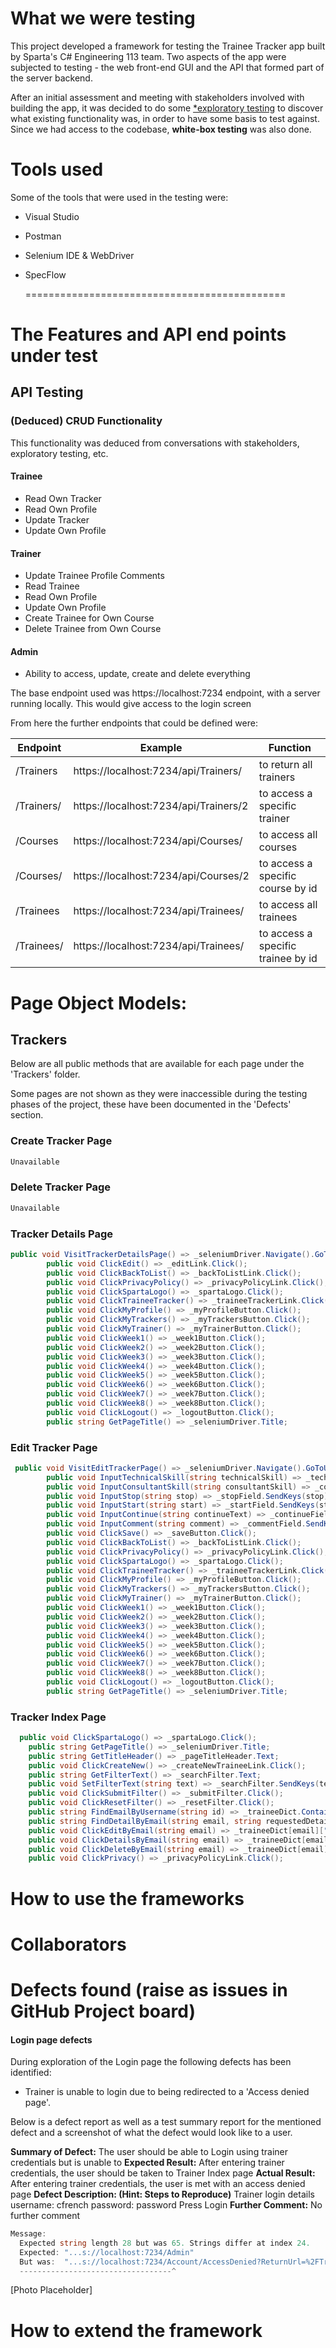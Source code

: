 # What we were testing

This project developed a framework for testing the Trainee Tracker app built by Sparta's C# Engineering 113 team. Two aspects of the app were subjected to testing - the web front-end GUI and the API that formed part of the server backend. 

After an initial assessment and meeting with stakeholders involved with building the app, it was decided to do some [*exploratory testing](https://www.atlassian.com/continuous-delivery/software-testing/exploratory-testing) to discover what existing functionality was, in order to have some basis to test against. Since we had access to the codebase, **white-box testing** was also done. 

# Tools used

Some of the tools that were used in the testing were:

- Visual Studio

- Postman

- Selenium IDE & WebDriver

- SpecFlow

  =============================================

# The Features and API end points under test

## API  Testing

### (Deduced) CRUD Functionality

This functionality was deduced from conversations with stakeholders, exploratory testing, etc.

#### Trainee

- Read Own Tracker
- Read Own Profile
- Update Tracker
- Update Own Profile

#### Trainer

- Update Trainee Profile Comments
- Read Trainee
- Read Own Profile
- Update Own Profile
- Create Trainee for Own Course
- Delete Trainee from Own Course

#### Admin

- Ability to access, update, create and delete everything

The base endpoint used was https://localhost:7234 endpoint, with a server running locally. This would give access to the login screen

From here the further endpoints that could be defined were:

| Endpoint       | Example                               | Function                           |
| -------------- | ------------------------------------- | ---------------------------------- |
| /Trainers      | https://localhost:7234/api/Trainers/  | to return all trainers             |
| /Trainers/<id> | https://localhost:7234/api/Trainers/2 | to access a specific trainer       |
| /Courses       | https://localhost:7234/api/Courses/   | to access all courses              |
| /Courses/<id>  | https://localhost:7234/api/Courses/2  | to access a specific course by id  |
| /Trainees      | https://localhost:7234/api/Trainees/  | to access all trainees             |
| /Trainees/<id> | https://localhost:7234/api/Trainees/  | to access a specific trainee by id |



# Page Object Models:

## Trackers

Below are all public methods that are available for each page under the 'Trackers' folder.

Some pages are not shown as they were inaccessible during the testing phases  of the project, these have been documented in the 'Defects' section.

### Create Tracker Page

```c#
Unavailable
```

### Delete Tracker Page

```c#
Unavailable
```

### Tracker Details Page

```c#
public void VisitTrackerDetailsPage() => _seleniumDriver.Navigate().GoToUrl(_trackerDetailsURL);
        public void ClickEdit() => _editLink.Click();
        public void ClickBackToList() => _backToListLink.Click();
        public void ClickPrivacyPolicy() => _privacyPolicyLink.Click();
        public void ClickSpartaLogo() => _spartaLogo.Click();
        public void ClickTraineeTracker() => _traineeTrackerLink.Click();
        public void ClickMyProfile() => _myProfileButton.Click();
        public void ClickMyTrackers() => _myTrackersButton.Click();
        public void ClickMyTrainer() => _myTrainerButton.Click();
        public void ClickWeek1() => _week1Button.Click();
        public void ClickWeek2() => _week2Button.Click();
        public void ClickWeek3() => _week3Button.Click();
        public void ClickWeek4() => _week4Button.Click();
        public void ClickWeek5() => _week5Button.Click();
        public void ClickWeek6() => _week6Button.Click();
        public void ClickWeek7() => _week7Button.Click();
        public void ClickWeek8() => _week8Button.Click();
        public void ClickLogout() => _logoutButton.Click();
        public string GetPageTitle() => _seleniumDriver.Title;
```

### Edit Tracker Page

```c#
 public void VisitEditTrackerPage() => _seleniumDriver.Navigate().GoToUrl(_editTrackerURL);
        public void InputTechnicalSkill(string technicalSkill) => _technicalSkillField.SendKeys(technicalSkill);
        public void InputConsultantSkill(string consultantSkill) => _consultantSkillField.SendKeys(consultantSkill);
        public void InputStop(string stop) => _stopField.SendKeys(stop);
        public void InputStart(string start) => _startField.SendKeys(start);
        public void InputContinue(string continueText) => _continueField.SendKeys(continueText);
        public void InputComment(string comment) => _commentField.SendKeys(comment);
        public void ClickSave() => _saveButton.Click();
        public void ClickBackToList() => _backToListLink.Click();
        public void ClickPrivacyPolicy() => _privacyPolicyLink.Click();
        public void ClickSpartaLogo() => _spartaLogo.Click();
        public void ClickTraineeTracker() => _traineeTrackerLink.Click();
        public void ClickMyProfile() => _myProfileButton.Click();
        public void ClickMyTrackers() => _myTrackersButton.Click();
        public void ClickMyTrainer() => _myTrainerButton.Click();
        public void ClickWeek1() => _week1Button.Click();
        public void ClickWeek2() => _week2Button.Click();
        public void ClickWeek3() => _week3Button.Click();
        public void ClickWeek4() => _week4Button.Click();
        public void ClickWeek5() => _week5Button.Click();
        public void ClickWeek6() => _week6Button.Click();
        public void ClickWeek7() => _week7Button.Click();
        public void ClickWeek8() => _week8Button.Click();
        public void ClickLogout() => _logoutButton.Click();
        public string GetPageTitle() => _seleniumDriver.Title;
```

### Tracker Index Page

```c#
  public void ClickSpartaLogo() => _spartaLogo.Click();
    public string GetPageTitle() => _seleniumDriver.Title;
    public string GetTitleHeader() => _pageTitleHeader.Text;
    public void ClickCreateNew() => _createNewTraineeLink.Click();
    public string GetFilterText() => _searchFilter.Text;
    public void SetFilterText(string text) => _searchFilter.SendKeys(text);
    public void ClickSubmitFilter() => _submitFilter.Click();
    public void ClickResetFilter() => _resetFilter.Click();
    public string FindEmailByUsername(string id) => _traineeDict.ContainsKey($"{id}@spartaglobal.com") ? $"{id}@spartaglobal.com" : "";
    public string FindDetailByEmail(string email, string requestedDetail) => _traineeDict[email][requestedDetail].Text;
    public void ClickEditByEmail(string email) => _traineeDict[email]["tracker_edit"].Click();
    public void ClickDetailsByEmail(string email) => _traineeDict[email]["tracker_details"].Click();
    public void ClickDeleteByEmail(string email) => _traineeDict[email]["tracker_delete"].Click();
    public void ClickPrivacy() => _privacyPolicyLink.Click();
```





# How to use the frameworks

# Collaborators 

# Defects found (raise as issues in GitHub Project board)

#### Login page defects

During exploration of the Login page the following defects has been identified:

- Trainer is unable to login due to being redirected to a 'Access denied page'.

Below is a defect report as well as a test summary report for the mentioned defect and a screenshot of what the defect would look like to a user.

**Summary of Defect:**
The user should be able to Login using trainer credentials but is unable to
**Expected Result:**
After entering trainer credentials, the user should be taken to Trainer Index page
**Actual Result:**
After entering trainer credentials, the user is met with an access denied page
**Defect Description: (Hint: Steps to Reproduce)**
Trainer login details
username: cfrench
password: password
Press Login
**Further Comment:**
No further comment

```c#
Message: 
  Expected string length 28 but was 65. Strings differ at index 24.
  Expected: "...s://localhost:7234/Admin"
  But was:  "...s://localhost:7234/Account/AccessDenied?ReturnUrl=%2FTrainees"
  ----------------------------------^
```

[Photo Placeholder]

# How to extend the framework





